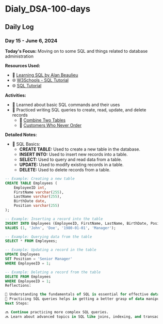 # Dialy_DSA-100-days

## Daily Log

### Day 15 - June 6, 2024

**Today's Focus:** Moving on to some SQL and things related to database administration

**Resources Used:**
- 📖 <a href="https://www.amazon.com/Learning-SQL-Alan-Beaulieu/dp/0596520832">Learning SQL by Alan Beaulieu</a>
- 🌐 <a href="https://www.w3schools.com/sql/">W3Schools - SQL Tutorial</a>
- 🌐 <a href="https://www.sqltutorial.org/">SQL Tutorial</a>

**Activities:**
- 📝 Learned about basic SQL commands and their uses
- 📌 Practiced writing SQL queries to create, read, update, and delete records
  - 🔗 <a href="https://leetcode.com/problems/combine-two-tables/">Combine Two Tables</a>
  - 🔗 <a href="https://leetcode.com/problems/customers-who-never-order/">Customers Who Never Order</a>

**Detailed Notes:**
- 📝 SQL Basics:
  - **CREATE TABLE:** Used to create a new table in the database.
  - **INSERT INTO:** Used to insert new records into a table.
  - **SELECT:** Used to query and read data from a table.
  - **UPDATE:** Used to modify existing records in a table.
  - **DELETE:** Used to delete records from a table.

```sql
-- Example: Creating a new table
CREATE TABLE Employees (
    EmployeeID int,
    FirstName varchar(255),
    LastName varchar(255),
    BirthDate date,
    Position varchar(255)
);

-- Example: Inserting a record into the table
INSERT INTO Employees (EmployeeID, FirstName, LastName, BirthDate, Position)
VALUES (1, 'John', 'Doe', '1980-01-01', 'Manager');

-- Example: Querying data from the table
SELECT * FROM Employees;

-- Example: Updating a record in the table
UPDATE Employees
SET Position = 'Senior Manager'
WHERE EmployeeID = 1;

-- Example: Deleting a record from the table
DELETE FROM Employees
WHERE EmployeeID = 1;
Reflections:

🤔 Understanding the fundamentals of SQL is essential for effective database management.
🚀 Practicing SQL queries helps in getting a better grasp of data manipulation and retrieval.
Next Steps:

🔜 Continue practicing more complex SQL queries.
🔜 Learn about advanced topics in SQL like joins, indexing, and transactions.
